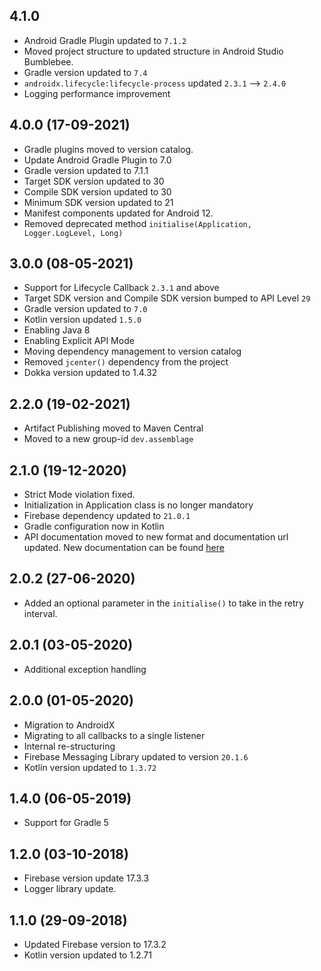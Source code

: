 ## 4.1.0
- Android Gradle Plugin updated to `7.1.2`
- Moved project structure to updated structure in Android Studio Bumblebee.
- Gradle version updated to `7.4`
- `androidx.lifecycle:lifecycle-process` updated `2.3.1` --> `2.4.0`
- Logging performance improvement

## 4.0.0 (17-09-2021)
- Gradle plugins moved to version catalog.
- Update Android Gradle Plugin to 7.0
- Gradle version updated to 7.1.1
- Target SDK version updated to 30
- Compile SDK version updated to 30
- Minimum SDK version updated to 21
- Manifest components updated for Android 12.
- Removed deprecated method `initialise(Application, Logger.LogLevel, Long)`

## 3.0.0 (08-05-2021)
- Support for Lifecycle Callback `2.3.1` and above
- Target SDK version and Compile SDK version bumped to API Level `29`
- Gradle version updated to `7.0`
- Kotlin version updated `1.5.0`  
- Enabling Java 8
- Enabling Explicit API Mode
- Moving dependency management to version catalog
- Removed `jcenter()` dependency from the project
- Dokka version updated to 1.4.32

## 2.2.0 (19-02-2021)
- Artifact Publishing moved to Maven Central
- Moved to a new group-id `dev.assemblage`

## 2.1.0 (19-12-2020)
- Strict Mode violation fixed.
- Initialization in Application class is no longer mandatory
- Firebase dependency updated to `21.0.1`
- Gradle configuration now in Kotlin
- API documentation moved to new format and documentation url updated. New documentation can be
 found [here](https://umang91.github.io/fcm-client-lib/fcm-client/) 

## 2.0.2 (27-06-2020)
- Added an optional parameter in the `initialise()` to take in the retry interval.

## 2.0.1 (03-05-2020)
- Additional exception handling

## 2.0.0 (01-05-2020)
- Migration to AndroidX
- Migrating to all callbacks to a single listener
- Internal re-structuring
- Firebase Messaging Library updated to version `20.1.6`
- Kotlin version updated to `1.3.72`

## 1.4.0 (06-05-2019)
- Support for Gradle 5

## 1.2.0 (03-10-2018)
- Firebase version update 17.3.3
- Logger library update.

## 1.1.0 (29-09-2018)
- Updated Firebase version to 17.3.2
- Kotlin version updated to 1.2.71